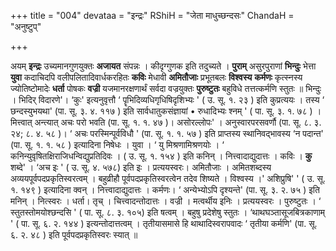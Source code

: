 +++
title = "004"
devataa = "इन्द्रः"
RShiH = "जेता माधुच्छन्दसः"
ChandaH = "अनुष्टुप्"

+++


अयम् **इन्द्रः** उच्यमानगुणयुक्तः **अजायत** संपन्नः । कीदृग्गुणक इति तदुच्यते । **पुराम्** असुरपुराणां **भिन्दुः** भेत्ता **युवा** कदाचिदपि वलीपलितादिवार्धकरहितः **कविः** मेधावी **अमितौजाः** प्रभूतबलः **विश्वस्य** **कर्मणः** कृत्स्नस्य ज्योतिष्टोमादेः **धर्ता** पोषकः **वज्री** यजमानरक्षणार्थं सर्वदा वज्रयुक्तः **पुरुष्टुतः** बहुविधे तत्तत्कर्मणि स्तुतः ॥ भिन्दुः । भिदिर् विदारणे'। ‘कुः' इत्यनुवृत्तौ  ‘ पॄभिदिव्यधिगृधिषिदृशिभ्यः ' ( उ. सू. १. २३ ) इति कुप्रत्ययः । तस्य  ‘ छन्दस्युभयथा' (पा. सू. ३. ४. ११७ ) इति सार्वधातुकसंज्ञायां • रुधादिभ्यः श्नम् ' ( पा. सू. ३. १. ७८ ) । मित्त्वात् अन्त्यात् अचः परो भवति (पा. सू. १. १. ४७ )। असोरल्लोपः' । अनुस्वारपरसवर्णौ (पा. सू. ८. ३. २४; ८. ४. ५८ )।  ‘ अचः परस्मिन्पूर्वविधौ ' (पा. सू. १. १. ५७ ) इति प्राप्तस्य स्थानिवद्भावस्य ‘न पदान्त' (पा. सू. १. १. ५८ ) इत्यादिना निषेधः । युवा ।  ‘ यु मिश्रणामिश्रणयोः ।  ‘ कनिन्युवृषितक्षिराजिधन्विद्युप्रतिदिवः । ( उ. सू. १. १५४ ) इति कनिन् । नित्त्वादाद्युदात्तः । कविः । **कु** शब्दे' । ‘अच इः ' ( उ. सू. ४. ५७८) इति इः । प्रत्ययस्वरः। अमितौजाः । अमितशब्दस्य अव्ययपूर्वपदप्रकृतिस्वरत्वम् । बहुव्रीहौ पूर्वपदप्रकृतिस्वरत्वेन तदेव शिष्यते । विश्वस्य ।' अशिप्रुषि' ' ( उ. सू. १. १४९ ) इत्यादिना क्वन् । नित्त्वादाद्युदात्तः । कर्मणः।  ‘ अन्येभ्योऽपि दृश्यन्ते' (पा. सू. ३. २. ७५ ) इति मनिन् । नित्स्वरः । धर्ता। तृच् । चित्त्वादन्तोदात्तः । वज्री । मत्वर्थीय इनिः । प्रत्ययस्वरः । पुरुष्टुतः ।  ‘ स्तुतस्तोमयोश्छन्दसि ' ( पा. सू. ८. ३. १०५) इति षत्वम् । बहुषु प्रदेशेषु स्तुतः । ‘थाथघञ्तासूजबित्रकाणाम् ' ( पा. सू. ६. २. १४४ ) इत्यन्तोदात्तत्वम् । तृतीयासमासे हि थाथादिस्वरापवादः ‘ तृतीया कर्मणि' (पा. सू. ६. २. ४८ ) इति पूर्वपदप्रकृतिस्वरः स्यात् ॥